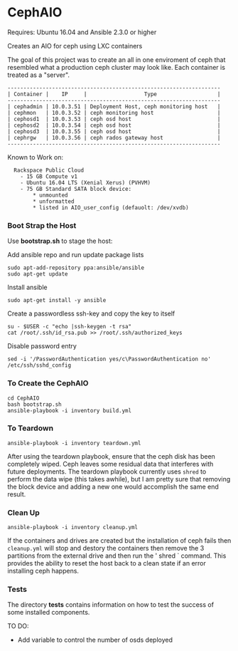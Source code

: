 # CephAIO

Requires: Ubuntu 16.04 and Ansible 2.3.0 or higher

Creates an AIO for ceph using LXC containers

The goal of this project was to create an all in one enviroment of ceph that resembled what a production ceph cluster may look like. Each container is treated as a "server". 

```
-------------------------------------------------------------------
| Container |    IP     |                  Type                   |
-------------------------------------------------------------------
| cephadmin | 10.0.3.51 | Deployment Host, ceph monitoring host   |
| cephmon   | 10.0.3.52 | ceph monitoring host                    |
| cephosd1  | 10.0.3.53 | ceph osd host                           |
| cephosd2  | 10.0.3.54 | ceph osd host                           |
| cephosd3  | 10.0.3.55 | ceph osd host                           |
| cephrgw   | 10.0.3.56 | ceph rados gateway host                 |
-------------------------------------------------------------------
```


Known to Work on:

```
  Rackspace Public Cloud
    - 15 GB Compute v1   
    - Ubuntu 16.04 LTS (Xenial Xerus) (PVHVM)  
    - 75 GB Standard SATA block device:
        * unmounted
        * unformatted
        * listed in AIO_user_config (defauolt: /dev/xvdb)
```    

### Boot Strap the Host
Use **bootstrap.sh** to stage the host:

Add ansible repo and run update package lists
```
sudo apt-add-repository ppa:ansible/ansible
sudo apt-get update
```
Install ansible 
```
sudo apt-get install -y ansible
```
Create a passwordless ssh-key and copy the key to itself
```
su - $USER -c "echo |ssh-keygen -t rsa"
cat /root/.ssh/id_rsa.pub >> /root/.ssh/authorized_keys
```
Disable password entry
```
sed -i '/PasswordAuthentication yes/c\PasswordAuthentication no' /etc/ssh/sshd_config
```

### To Create the CephAIO

```
cd CephAIO
bash bootstrap.sh
ansible-playbook -i inventory build.yml
```

### To Teardown

` ansible-playbook -i inventory teardown.yml `

After using the teardown playbook, ensure that the ceph disk has been completely wiped. Ceph leaves some residual data that interferes with future deployments. The teardown playbook currently uses ` shred ` to perform the data wipe (this takes awhile), but I am pretty sure that removing the block device and adding a new one would accomplish the same end result.

### Clean Up

` ansible-playbook -i inventory cleanup.yml `

If the containers and drives are created but the installation of ceph fails then ` cleanup.yml ` will stop and destory the containers then remove the 3 partitions from the external drive and then run the ' shred ` command.  This provides the ability to reset the host back to a clean state if an error installing ceph happens.

### Tests

The directory  **tests** contains information on how to test the success of some installed components.  

TO DO: 

- Add variable to control the number of osds deployed



